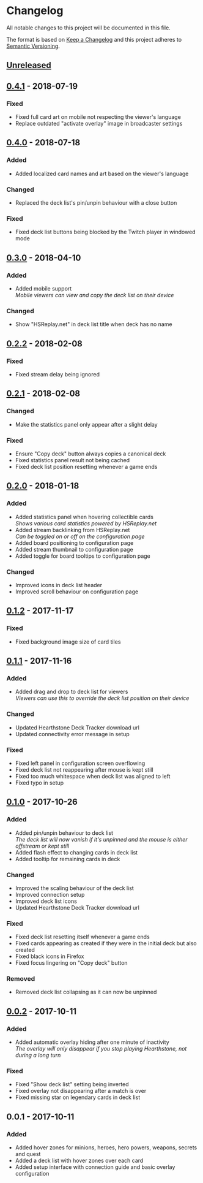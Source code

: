 # Changelog
All notable changes to this project will be documented in this file.

The format is based on [Keep a Changelog](http://keepachangelog.com/en/1.0.0/)
and this project adheres to [Semantic Versioning](http://semver.org/spec/v2.0.0.html).

## [Unreleased]

## [0.4.1] - 2018-07-19
### Fixed
- Fixed full card art on mobile not respecting the viewer's language
- Replace outdated "activate overlay" image in broadcaster settings

## [0.4.0] - 2018-07-18
### Added
- Added localized card names and art based on the viewer's language

### Changed
- Replaced the deck list's pin/unpin behaviour with a close button

### Fixed
- Fixed deck list buttons being blocked by the Twitch player in windowed mode

## [0.3.0] - 2018-04-10
### Added
- Added mobile support  
  *Mobile viewers can view and copy the deck list on their device*

### Changed
- Show "HSReplay.net" in deck list title when deck has no name

## [0.2.2] - 2018-02-08
### Fixed
- Fixed stream delay being ignored

## [0.2.1] - 2018-02-08
### Changed
- Make the statistics panel only appear after a slight delay

### Fixed
- Ensure "Copy deck" button always copies a canonical deck
- Fixed statistics panel result not being cached
- Fixed deck list position resetting whenever a game ends

## [0.2.0] - 2018-01-18
### Added
- Added statistics panel when hovering collectible cards  
  *Shows various card statistics powered by HSReplay.net*
- Added stream backlinking from HSReplay.net  
  *Can be toggled on or off on the configuration page*
- Added board positioning to configuration page
- Added stream thumbnail to configuration page
- Added toggle for board tooltips to configuration page

### Changed
- Improved icons in deck list header
- Improved scroll behaviour on configuration page

## [0.1.2] - 2017-11-17
### Fixed
- Fixed background image size of card tiles

## [0.1.1] - 2017-11-16
### Added
- Added drag and drop to deck list for viewers  
  *Viewers can use this to override the deck list position on their device*

### Changed
- Updated Hearthstone Deck Tracker download url
- Updated connectivity error message in setup

### Fixed
- Fixed left panel in configuration screen overflowing
- Fixed deck list not reappearing after mouse is kept still
- Fixed too much whitespace when deck list was aligned to left
- Fixed typo in setup

## [0.1.0] - 2017-10-26
### Added
- Added pin/unpin behaviour to deck list  
  *The deck list will now vanish if it's unpinned and the mouse is either offstream or kept still*
- Added flash effect to changing cards in deck list
- Added tooltip for remaining cards in deck

### Changed
- Improved the scaling behaviour of the deck list
- Improved connection setup
- Improved deck list icons
- Updated Hearthstone Deck Tracker download url

### Fixed
- Fixed deck list resetting itself whenever a game ends
- Fixed cards appearing as created if they were in the initial deck but also created
- Fixed black icons in Firefox
- Fixed focus lingering on "Copy deck" button

### Removed
- Removed deck list collapsing as it can now be unpinned

## [0.0.2] - 2017-10-11
### Added
- Added automatic overlay hiding after one minute of inactivity  
  *The overlay will only disappear if you stop playing Hearthstone, not during a long turn*

### Fixed
- Fixed "Show deck list" setting being inverted
- Fixed overlay not disappearing after a match is over
- Fixed missing star on legendary cards in deck list

## 0.0.1 - 2017-10-11
### Added
- Added hover zones for minions, heroes, hero powers, weapons, secrets and quest
- Added a deck list with hover zones over each card
- Added setup interface with connection guide and basic overlay configuration

[Unreleased]: https://github.com/HearthSim/twitch-hdt-frontend/compare/v0.4.1...HEAD
[0.4.1]: https://github.com/HearthSim/twitch-hdt-frontend/compare/v0.4.0...v0.4.1
[0.4.0]: https://github.com/HearthSim/twitch-hdt-frontend/compare/v0.3.0...v0.4.0
[0.3.0]: https://github.com/HearthSim/twitch-hdt-frontend/compare/v0.2.2...v0.3.0
[0.2.2]: https://github.com/HearthSim/twitch-hdt-frontend/compare/v0.2.1...v0.2.2
[0.2.1]: https://github.com/HearthSim/twitch-hdt-frontend/compare/v0.2.0...v0.2.1
[0.2.0]: https://github.com/HearthSim/twitch-hdt-frontend/compare/v0.1.2...v0.2.0
[0.1.2]: https://github.com/HearthSim/twitch-hdt-frontend/compare/v0.1.1...v0.1.2
[0.1.1]: https://github.com/HearthSim/twitch-hdt-frontend/compare/v0.1.0...v0.1.1
[0.1.0]: https://github.com/HearthSim/twitch-hdt-frontend/compare/v0.0.2...v0.1.0
[0.0.2]: https://github.com/HearthSim/twitch-hdt-frontend/compare/v0.0.1...v0.0.2
